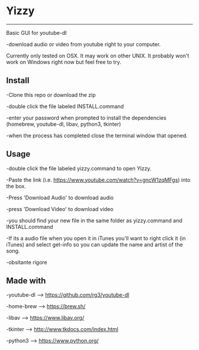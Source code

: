 # Yizzy
--------
Basic GUI for youtube-dl

-download audio or video from youtube right to your computer.

Currently only tested on OSX. It may work on other UNIX. It probably won't work on Windows right now but feel free to try.

Install
--------
-Clone this repo or download the zip

-double click the file labeled INSTALL.command

-enter your password when prompted to install the dependencies (homebrew, youtube-dl, libav, python3, tkinter)

-when the process has completed close the terminal window that opened.

Usage
-------
-double click the file labeled yizzy.command to open Yizzy.

-Paste the link (i.e. https://www.youtube.com/watch?v=gncW1zqMFgs) into the box.

-Press 'Download Audio' to download audio

-press 'Download Video' to download video

-you should find your new file in the same folder as yizzy.command and INSTALL.command

-If its a audio file when you open it in iTunes you'll want to right click it (in iTunes) and select get-info so you can update the name and artist of the song.

-obsitante rigore

Made with
---------

-youtube-dl --> https://github.com/rg3/youtube-dl

-home-brew --> https://brew.sh/

-libav --> https://www.libav.org/

-tkinter --> http://www.tkdocs.com/index.html

-python3 --> https://www.python.org/